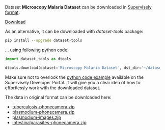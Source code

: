 Dataset **Microscopy Malaria Dataset** can be downloaded in [Supervisely format](https://developer.supervisely.com/api-references/supervisely-annotation-json-format):

 [Download](https://assets.supervisely.com/remote/eyJsaW5rIjogImZzOi8vYXNzZXRzLzMxNDNfTWljcm9zY29weSBNYWxhcmlhIERhdGFzZXQvbWljcm9zY29weS1tYWxhcmlhLWRhdGFzZXQtRGF0YXNldE5pbmphLnRhciIsICJzaWciOiAiT0poRjdWeTVoSWNjWGNWbnVSS3VERHVqNEREK0QwZHRvVEFGZFErQXk5WT0ifQ==)

As an alternative, it can be downloaded with *dataset-tools* package:
``` bash
pip install --upgrade dataset-tools
```

... using following python code:
``` python
import dataset_tools as dtools

dtools.download(dataset='Microscopy Malaria Dataset', dst_dir='~/dataset-ninja/')
```
Make sure not to overlook the [python code example](https://developer.supervisely.com/getting-started/python-sdk-tutorials/iterate-over-a-local-project) available on the Supervisely Developer Portal. It will give you a clear idea of how to effortlessly work with the downloaded dataset.

The data in original format can be downloaded here:

- [tuberculosis-phonecamera.zip](https://air.ug/static/images/downloads/tuberculosis-phonecamera.zip)
- [plasmodium-phonecamera.zip](https://air.ug/static/images/downloads/plasmodium-phonecamera.zip)
- [plasmodium-images.zip](https://air.ug/static/images/downloads/plasmodium-images.zip)
- [intestinalparasites-phonecamera.zip](https://air.ug/static/images/downloads/intestinalparasites-phonecamera.zip)
